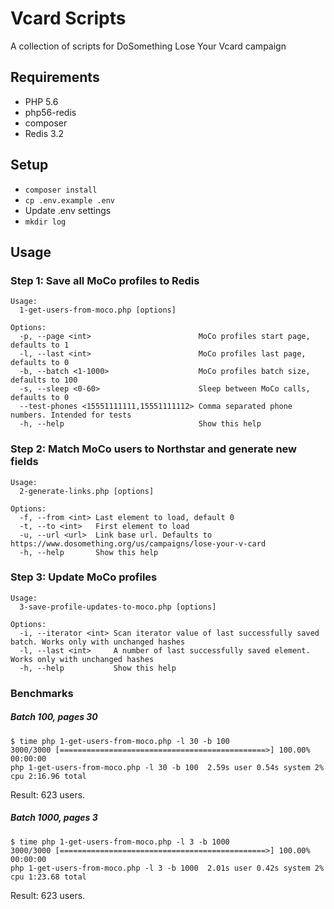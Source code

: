 # Vcard Scripts
A collection of scripts for DoSomething Lose Your Vcard campaign

## Requirements
- PHP 5.6
- php56-redis
- composer
- Redis 3.2

## Setup
- `composer install`
- `cp .env.example .env`
- Update .env settings
- `mkdir log`

## Usage
### Step 1: Save all MoCo profiles to Redis
```
Usage:
  1-get-users-from-moco.php [options]

Options:
  -p, --page <int>                        MoCo profiles start page, defaults to 1
  -l, --last <int>                        MoCo profiles last page, defaults to 0
  -b, --batch <1-1000>                    MoCo profiles batch size, defaults to 100
  -s, --sleep <0-60>                      Sleep between MoCo calls, defaults to 0
  --test-phones <15551111111,15551111112> Comma separated phone numbers. Intended for tests
  -h, --help                              Show this help
```

### Step 2: Match MoCo users to Northstar and generate new fields
```
Usage:
  2-generate-links.php [options]

Options:
  -f, --from <int> Last element to load, default 0
  -t, --to <int>   First element to load
  -u, --url <url>  Link base url. Defaults to https://www.dosomething.org/us/campaigns/lose-your-v-card
  -h, --help       Show this help
```

### Step 3: Update MoCo profiles
```
Usage:
  3-save-profile-updates-to-moco.php [options]

Options:
  -i, --iterator <int> Scan iterator value of last successfully saved batch. Works only with unchanged hashes
  -l, --last <int>     A number of last successfully saved element. Works only with unchanged hashes
  -h, --help           Show this help
```

### Benchmarks
##### Batch 100, pages 30
```
$ time php 1-get-users-from-moco.php -l 30 -b 100
3000/3000 [==============================================>] 100.00% 00:00:00
php 1-get-users-from-moco.php -l 30 -b 100  2.59s user 0.54s system 2% cpu 2:16.96 total
```
Result: 623 users.

##### Batch 1000, pages 3
```
$ time php 1-get-users-from-moco.php -l 3 -b 1000
3000/3000 [==============================================>] 100.00% 00:00:00
php 1-get-users-from-moco.php -l 3 -b 1000  2.01s user 0.42s system 2% cpu 1:23.68 total
```
Result: 623 users.
